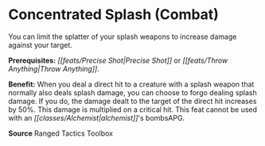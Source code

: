﻿---
cssclass: [feats]

---
# Concentrated Splash (Combat)

You can limit the splatter of your splash weapons to increase damage against your target.

**Prerequisites:** _[[feats/Precise Shot|Precise Shot]]_ or _[[feats/Throw Anything|Throw Anything]]_.

**Benefit:** When you deal a direct hit to a creature with a splash weapon that normally also deals splash damage, you can choose to forgo dealing splash damage. If you do, the damage dealt to the target of the direct hit increases by 50%. This damage is multiplied on a critical hit. This feat cannot be used with an _[[classes/Alchemist|alchemist]]_'s bombsAPG.

**Source** Ranged Tactics Toolbox
